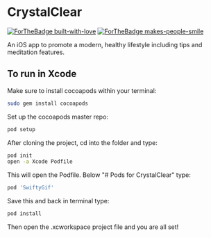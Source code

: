# CrystalClear

[![ForTheBadge built-with-love](http://ForTheBadge.com/images/badges/built-with-love.svg)](https://GitHub.com/Naereen/) [![ForTheBadge makes-people-smile](http://ForTheBadge.com/images/badges/makes-people-smile.svg)](http://ForTheBadge.com)

An iOS app to promote a modern, healthy lifestyle including tips and meditation features. 

## To run in Xcode

Make sure to install cocoapods within your terminal:
```bash 
sudo gem install cocoapods
```

Set up the cocoapods master repo:
```bash
pod setup
```

After cloning the project, cd into the folder and type:
```bash
pod init
open -a Xcode Podfile
```

This will open the Podfile. Below "# Pods for CrystalClear" type:
```ruby
pod 'SwiftyGif'
```

Save this and back in terminal type:
```bash
pod install
```

Then open the .xcworkspace project file and you are all set!






